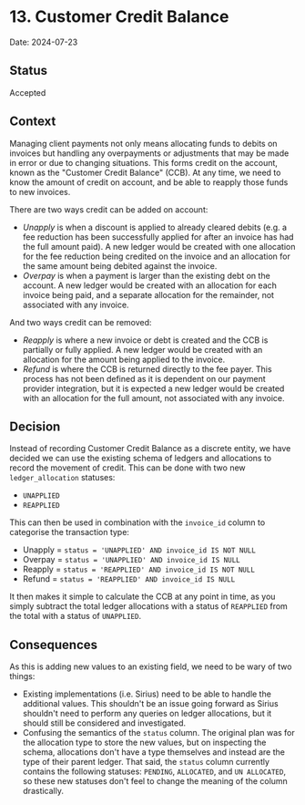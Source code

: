 # 13. Customer Credit Balance

Date: 2024-07-23

## Status

Accepted

## Context

Managing client payments not only means allocating funds to debits on invoices but handling any overpayments or adjustments
that may be made in error or due to changing situations. This forms credit on the account, known as the "Customer Credit
Balance" (CCB). At any time, we need to know the amount of credit on account, and be able to reapply those funds to new invoices.

There are two ways credit can be added on account:

* *Unapply* is when a discount is applied to already cleared debits (e.g. a fee reduction has been successfully applied 
  for after an invoice has had the full amount paid). A new ledger would be created with one allocation for
  the fee reduction being credited on the invoice and an allocation for the same amount being debited against the invoice.
* *Overpay* is when a payment is larger than the existing debt on the account. A new ledger would be created with an 
  allocation for each invoice being paid, and a separate allocation for the remainder, not associated with any invoice.

And two ways credit can be removed:

* *Reapply* is where a new invoice or debt is created and the CCB is partially or fully applied. A new ledger would be created
  with an allocation for the amount being applied to the invoice.
* *Refund* is where the CCB is returned directly to the fee payer. This process has not been defined as it is dependent
  on our payment provider integration, but it is expected a new ledger would be created with an allocation for the full 
  amount, not associated with any invoice.

## Decision

Instead of recording Customer Credit Balance as a discrete entity, we have decided we can use the existing schema of 
ledgers and allocations to record the movement of credit. This can be done with two new `ledger_allocation` statuses:

* `UNAPPLIED`
* `REAPPLIED`

This can then be used in combination with the `invoice_id` column to categorise the transaction type:

* Unapply = `status = 'UNAPPLIED' AND invoice_id IS NOT NULL`
* Overpay = `status = 'UNAPPLIED' AND invoice_id IS NULL`
* Reapply = `status = 'REAPPLIED' AND invoice_id IS NOT NULL`
* Refund  = `status = 'REAPPLIED' AND invoice_id IS NULL`

It then makes it simple to calculate the CCB at any point in time, as you simply subtract the total ledger allocations with 
a status of `REAPPLIED` from the total with a status of `UNAPPLIED`.

## Consequences

As this is adding new values to an existing field, we need to be wary of two things:

* Existing implementations (i.e. Sirius) need to be able to handle the additional values. This shouldn't be an issue going
  forward as Sirius shouldn't need to perform any queries on ledger allocations, but it should still be considered and 
  investigated.
* Confusing the semantics of the `status` column. The original plan was for the allocation type to store the new values,
  but on inspecting the schema, allocations don't have a type themselves and instead are the type of their parent ledger.
  That said, the `status` column currently contains the following statuses: `PENDING`, `ALLOCATED`, and `UN ALLOCATED`, so
  these new statuses don't feel to change the meaning of the column drastically.